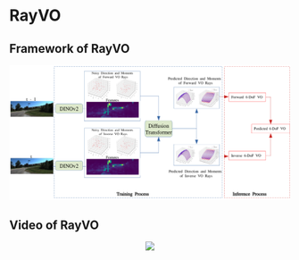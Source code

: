 # RayVO

## Framework of RayVO

<!-- ![Alt text](visualization/framework_rayvo.png)
<img src="https://raw.githubusercontent.com/fanqixucs/RayVO/main/visualization/framework_rayvo.png" width="500">  -->

<div align="center">
  <img src="https://raw.githubusercontent.com/fanqixucs/RayVO/main/visualization/framework_rayvo.png" width="600">
</div>

 


## Video of RayVO
<div align="center">
  <img src="https://raw.githubusercontent.com/fanqixucs/RayVO/main/visualization/RayVO_video_trajectory_visualization.gif" width="800" />
</div>

<!--
[![Watch the video](https://raw.githubusercontent.com/fanqixucs/RayVO/main/visualization/framework_rayvo.png)](visualization/video_trajectory_ray_representation.mp4)
-->
